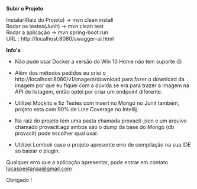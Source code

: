 **Subir o Projeto**

Instalar(Raiz do Projeto) -> mvn clean install                                                                            
Rodar os testes(Junit) -> mvn clean test                                                                       
Rodar a aplicação -> mvn spring-boot:run                                                                                         
URL : http://localhost:8080/swagger-ui.html       

**Info's**

- Não pude usar Docker a versão do Win 10 Home não tem suporte 😒

- Além dos métodos pedidos eu criei o http://localhost:8080/v1/imagem/download para fazer o download da imagem por que eu fiquei com a dúvida se era para trazer a imagem na API de listagem, então optei por criar um endpoint diferente.

- Utilizei Mockito e fiz Testes com insert no Mongo no Junit também, projeto esta com 90% de Line Coverage no Intellij.

- Na raiz do projeto tem uma pasta chamada provacit-json e um arquivo chamado provacit.agz ambos são o dump da base do Mongo (db provacit) pode escolher qual usar.

- Utilizei Lombok caso o projeto apresente erro de compilação na sua IDE so baixar o plugin.



 Qualquer erro que a aplicação apresentar, pode entrar em contato lucaspestanaa@gmail.com

Obrigado !


